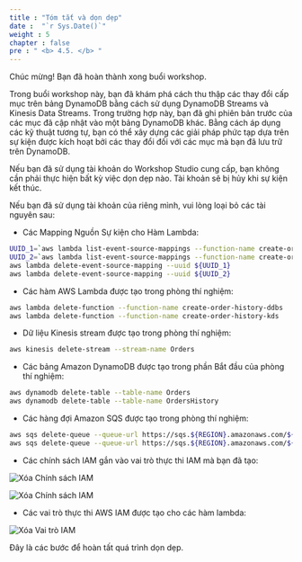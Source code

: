 ```yaml
---
title : "Tóm tắt và dọn dẹp"
date :  "`r Sys.Date()`" 
weight : 5
chapter : false
pre : " <b> 4.5. </b> "
---
```


Chúc mừng! Bạn đã hoàn thành xong buổi workshop.

Trong buổi workshop này, bạn đã khám phá cách thu thập các thay đổi cấp mục trên bảng DynamoDB bằng cách sử dụng DynamoDB Streams và Kinesis Data Streams. Trong trường hợp này, bạn đã ghi phiên bản trước của các mục đã cập nhật vào một bảng DynamoDB khác. Bằng cách áp dụng các kỹ thuật tương tự, bạn có thể xây dựng các giải pháp phức tạp dựa trên sự kiện được kích hoạt bởi các thay đổi đối với các mục mà bạn đã lưu trữ trên DynamoDB.

Nếu bạn đã sử dụng tài khoản do Workshop Studio cung cấp, bạn không cần phải thực hiện bất kỳ việc dọn dẹp nào. Tài khoản sẽ bị hủy khi sự kiện kết thúc.

Nếu bạn đã sử dụng tài khoản của riêng mình, vui lòng loại bỏ các tài nguyên sau:

- Các Mapping Nguồn Sự kiện cho Hàm Lambda:

```bash
UUID_1=`aws lambda list-event-source-mappings --function-name create-order-history-kds --query 'EventSourceMappings[].UUID' --output text`
UUID_2=`aws lambda list-event-source-mappings --function-name create-order-history-ddbs --query 'EventSourceMappings[].UUID' --output text`
aws lambda delete-event-source-mapping --uuid ${UUID_1}
aws lambda delete-event-source-mapping --uuid ${UUID_2}
```

- Các hàm AWS Lambda được tạo trong phòng thí nghiệm:

```bash
aws lambda delete-function --function-name create-order-history-ddbs
aws lambda delete-function --function-name create-order-history-kds
```

- Dữ liệu Kinesis stream được tạo trong phòng thí nghiệm:

```bash
aws kinesis delete-stream --stream-name Orders
```

- Các bảng Amazon DynamoDB được tạo trong phần Bắt đầu của phòng thí nghiệm:

```bash
aws dynamodb delete-table --table-name Orders
aws dynamodb delete-table --table-name OrdersHistory
```

- Các hàng đợi Amazon SQS được tạo trong phòng thí nghiệm:

```bash
aws sqs delete-queue --queue-url https://sqs.${REGION}.amazonaws.com/${ACCOUNT_ID}/orders-ddbs-dlq
aws sqs delete-queue --queue-url https://sqs.${REGION}.amazonaws.com/${ACCOUNT_ID}/orders-kds-dlq
```

- Các chính sách IAM gắn vào vai trò thực thi IAM mà bạn đã tạo:

![Xóa Chính sách IAM](/images/4/4.5/1.png)

![Xóa Chính sách IAM](/images/4/4.5/2.png)

- Các vai trò thực thi AWS IAM được tạo cho các hàm lambda:

![Xóa Vai trò IAM](/images/4/4.5/3.png)

Đây là các bước để hoàn tất quá trình dọn dẹp.